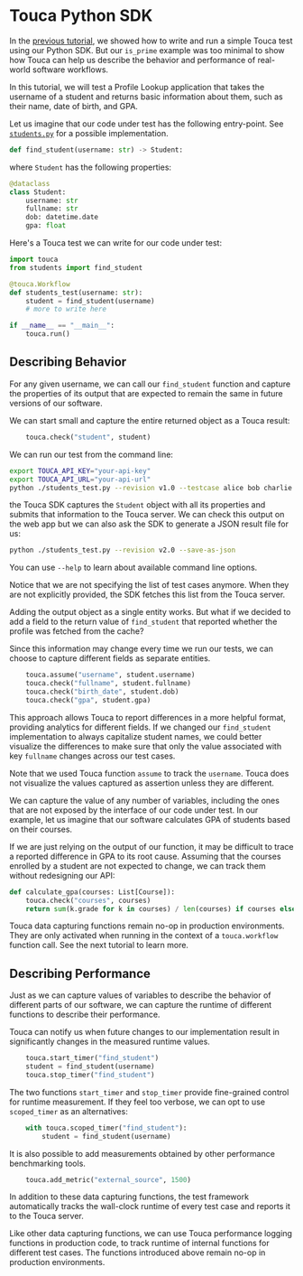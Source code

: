 # Touca Python SDK

In the [previous tutorial](../01_python_minimal), we showed how to write and run
a simple Touca test using our Python SDK. But our `is_prime` example was too
minimal to show how Touca can help us describe the behavior and performance of
real-world software workflows.

In this tutorial, we will test a Profile Lookup application that takes the
username of a student and returns basic information about them, such as their
name, date of birth, and GPA.

Let us imagine that our code under test has the following entry-point. See
[`students.py`](students.py) for a possible implementation.

```py
def find_student(username: str) -> Student:
```

where `Student` has the following properties:

```py
@dataclass
class Student:
    username: str
    fullname: str
    dob: datetime.date
    gpa: float
```

Here's a Touca test we can write for our code under test:

```py
import touca
from students import find_student

@touca.Workflow
def students_test(username: str):
    student = find_student(username)
    # more to write here

if __name__ == "__main__":
    touca.run()
```

## Describing Behavior

For any given username, we can call our `find_student` function and capture the
properties of its output that are expected to remain the same in future versions
of our software.

We can start small and capture the entire returned object as a Touca result:

```py
    touca.check("student", student)
```

We can run our test from the command line:

```bash
export TOUCA_API_KEY="your-api-key"
export TOUCA_API_URL="your-api-url"
python ./students_test.py --revision v1.0 --testcase alice bob charlie
```

the Touca SDK captures the `Student` object with all its properties and submits
that information to the Touca server. We can check this output on the web app
but we can also ask the SDK to generate a JSON result file for us:

```bash
python ./students_test.py --revision v2.0 --save-as-json
```

You can use `--help` to learn about available command line options.

Notice that we are not specifying the list of test cases anymore. When they are
not explicitly provided, the SDK fetches this list from the Touca server.

Adding the output object as a single entity works. But what if we decided to add
a field to the return value of `find_student` that reported whether the profile
was fetched from the cache?

Since this information may change every time we run our tests, we can choose to
capture different fields as separate entities.

```py
    touca.assume("username", student.username)
    touca.check("fullname", student.fullname)
    touca.check("birth_date", student.dob)
    touca.check("gpa", student.gpa)
```

This approach allows Touca to report differences in a more helpful format,
providing analytics for different fields. If we changed our `find_student`
implementation to always capitalize student names, we could better visualize the
differences to make sure that only the value associated with key `fullname`
changes across our test cases.

Note that we used Touca function `assume` to track the `username`. Touca does
not visualize the values captured as assertion unless they are different.

We can capture the value of any number of variables, including the ones that are
not exposed by the interface of our code under test. In our example, let us
imagine that our software calculates GPA of students based on their courses.

If we are just relying on the output of our function, it may be difficult to
trace a reported difference in GPA to its root cause. Assuming that the courses
enrolled by a student are not expected to change, we can track them without
redesigning our API:

```py
def calculate_gpa(courses: List[Course]):
    touca.check("courses", courses)
    return sum(k.grade for k in courses) / len(courses) if courses else 0
```

Touca data capturing functions remain no-op in production environments. They are
only activated when running in the context of a `touca.workflow` function call.
See the next tutorial to learn more.

## Describing Performance

Just as we can capture values of variables to describe the behavior of different
parts of our software, we can capture the runtime of different functions to
describe their performance.

Touca can notify us when future changes to our implementation result in
significantly changes in the measured runtime values.

```py
    touca.start_timer("find_student")
    student = find_student(username)
    touca.stop_timer("find_student")
```

The two functions `start_timer` and `stop_timer` provide fine-grained control
for runtime measurement. If they feel too verbose, we can opt to use
`scoped_timer` as an alternatives:

```py
    with touca.scoped_timer("find_student"):
        student = find_student(username)
```

It is also possible to add measurements obtained by other performance
benchmarking tools.

```py
    touca.add_metric("external_source", 1500)
```

In addition to these data capturing functions, the test framework automatically
tracks the wall-clock runtime of every test case and reports it to the Touca
server.

Like other data capturing functions, we can use Touca performance logging
functions in production code, to track runtime of internal functions for
different test cases. The functions introduced above remain no-op in production
environments.
